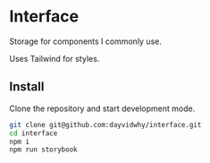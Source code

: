 # Interface

Storage for components I commonly use.

Uses Tailwind for styles.

## Install
Clone the repository and start development mode.
```bash
git clone git@github.com:dayvidwhy/interface.git
cd interface
npm i
npm run storybook
```
